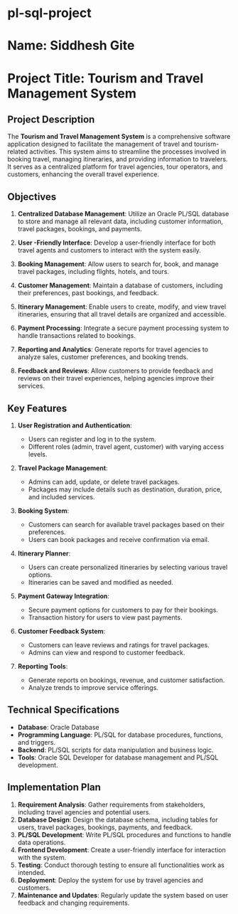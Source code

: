 # pl-sql-project
# Name: Siddhesh Gite
# Project Title: Tourism and Travel Management System

## Project Description

The **Tourism and Travel Management System** is a comprehensive software application designed to facilitate the management of travel and tourism-related activities. This system aims to streamline the processes involved in booking travel, managing itineraries, and providing information to travelers. It serves as a centralized platform for travel agencies, tour operators, and customers, enhancing the overall travel experience.

## Objectives

1. **Centralized Database Management**: Utilize an Oracle PL/SQL database to store and manage all relevant data, including customer information, travel packages, bookings, and payments.

2. **User -Friendly Interface**: Develop a user-friendly interface for both travel agents and customers to interact with the system easily.

3. **Booking Management**: Allow users to search for, book, and manage travel packages, including flights, hotels, and tours.

4. **Customer Management**: Maintain a database of customers, including their preferences, past bookings, and feedback.

5. **Itinerary Management**: Enable users to create, modify, and view travel itineraries, ensuring that all travel details are organized and accessible.

6. **Payment Processing**: Integrate a secure payment processing system to handle transactions related to bookings.

7. **Reporting and Analytics**: Generate reports for travel agencies to analyze sales, customer preferences, and booking trends.

8. **Feedback and Reviews**: Allow customers to provide feedback and reviews on their travel experiences, helping agencies improve their services.

## Key Features

1. **User  Registration and Authentication**: 
   - Users can register and log in to the system.
   - Different roles (admin, travel agent, customer) with varying access levels.

2. **Travel Package Management**:
   - Admins can add, update, or delete travel packages.
   - Packages may include details such as destination, duration, price, and included services.

3. **Booking System**:
   - Customers can search for available travel packages based on their preferences.
   - Users can book packages and receive confirmation via email.

4. **Itinerary Planner**:
   - Users can create personalized itineraries by selecting various travel options.
   - Itineraries can be saved and modified as needed.

5. **Payment Gateway Integration**:
   - Secure payment options for customers to pay for their bookings.
   - Transaction history for users to view past payments.

6. **Customer Feedback System**:
   - Customers can leave reviews and ratings for travel packages.
   - Admins can view and respond to customer feedback.

7. **Reporting Tools**:
   - Generate reports on bookings, revenue, and customer satisfaction.
   - Analyze trends to improve service offerings.

## Technical Specifications

- **Database**: Oracle Database
- **Programming Language**: PL/SQL for database procedures, functions, and triggers.
- **Backend**: PL/SQL scripts for data manipulation and business logic.
- **Tools**: Oracle SQL Developer for database management and PL/SQL development.

## Implementation Plan

1. **Requirement Analysis**: Gather requirements from stakeholders, including travel agencies and potential users.
2. **Database Design**: Design the database schema, including tables for users, travel packages, bookings, payments, and feedback.
3. **PL/SQL Development**: Write PL/SQL procedures and functions to handle data operations.
4. **Frontend Development**: Create a user-friendly interface for interaction with the system.
5. **Testing**: Conduct thorough testing to ensure all functionalities work as intended.
6. **Deployment**: Deploy the system for use by travel agencies and customers.
7. **Maintenance and Updates**: Regularly update the system based on user feedback and changing requirements.
